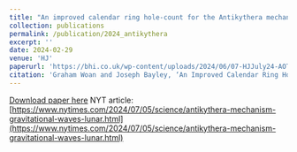 ```yaml
---
title: "An improved calendar ring hole-count for the Antikythera mechanism"
collection: publications
permalink: /publication/2024_antikythera
excerpt: ''
date: 2024-02-29
venue: 'HJ'
paperurl: 'https://bhi.co.uk/wp-content/uploads/2024/06/07-HJJuly24-AOTM-2.pdf'
citation: 'Graham Woan and Joseph Bayley, ‘An Improved Calendar Ring Hole-Count for the Antikythera Mechanism’'
---
```


[Download paper here](https://bhi.co.uk/wp-content/uploads/2024/06/07-HJJuly24-AOTM-2.pdf)
NYT article: [https://www.nytimes.com/2024/07/05/science/antikythera-mechanism-gravitational-waves-lunar.html](https://www.nytimes.com/2024/07/05/science/antikythera-mechanism-gravitational-waves-lunar.html)
